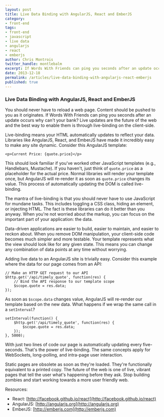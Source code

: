 ```yaml
---
layout: post
title: Live Data Binding with AngularJS, React and EmberJS
category: 
- front-end
tags: 
- front-end
- javascript
- live data
- angularjs
- react
- emberjs
author: Chris Montrois
twitter_handle: montlebalm
excerpt: If Words With Friends can ping you seconds after an update occurs why can't your bank?
date: 2013-12-18
permalink: /articles/live-data-binding-with-angularjs-react-emberjs
published: true
---
```


### Live Data Binding with AngularJS, React and EmberJS

You should never have to reload a web page. Content should be pushed to you as it originates. If Words With Friends can ping you seconds after an update occurs why can't your bank? Live updates are the future of the web and the best way to enable them is through live-binding on the client-side.

Live-binding means your HTML automatically updates to reflect your data. Libraries like AngularJS, React, and EmberJS have made it incredibly easy to make any site dynamic. Consider this AngularJS template:

`<p>Current Price: {quote.price}</p>`

This should look familiar if you've worked other JavaScript templates (e.g., Handlebars, Mustache). If you haven't, just think of `quote.price` as a placeholder for the actual price. Normal libraries will render your template once, but AngularJS will re-render it as soon as `quote.price` changes its value. This process of automatically updating the DOM is called live-binding.

The mantra of live-binding is that you should never have to use JavaScript for mundane tasks. This includes toggling a CSS class, hiding an element, or injecting HTML. The fact is these libraries can do it better than you anyway. When you're not worried about the markup, you can focus on the important part of your application: the data.

Data-driven applications are easier to build, easier to maintain, and easier to reckon about. When you remove DOM manipulation, your client-side code becomes much simpler and more testable. Your template represents what the view should look like for any given state. This means you can change any combination of data points at any time without worrying.

Adding live data to an AngularJS site is trivially easy. Consider this example where the data for our page comes from an API:

```
// Make an HTTP GET request to our API
$http.get('/api/timely_quote', function(res) {
	// Bind the API response to our template scope 
	$scope.quote = res.data; 
});
```

As soon as `$scope.data` changes value, AngularJS will re-render our template based on the new data. What happens if we wrap the same call in a `setInterval`?

```
setInterval(function() {
	$http.get('/api/timely_quote', function(res) { 
		$scope.quote = res.data; 
	});
}, 5000);
```

With just two lines of code our page is automatically updating every five-seconds. That's the power of live-binding. The same concepts apply for WebSockets, long-polling, and intra-page user interaction.

Static pages are obsolete as soon as they're loaded. They're functionally equivalent to a printed copy. The future of the web is one of live, vibrant pages that tell the user what's happening before they ask. Stop building zombies and start working towards a more user friendly web.

Resources:

* React: [http://facebook.github.io/react](http://facebook.github.io/react)
* AngularJS: [http://angularjs.org](http://angularjs.org)
* EmberJS: [http://emberjs.com](http://emberjs.com)

